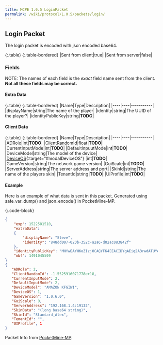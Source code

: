 ```yaml
---
title: MCPE 1.0.5 LoginPacket
permalink: /wiki/protocol/1.0.5/packets/login/
---
```

## Login Packet
The login packet is encoded with json encoded base64.

{:.table}
{:.table-bordered}
|Sent from client|true|
|Sent from server|false|

### Fields  
NOTE: The names of each field is the *exact* field name sent from the client.  
**Not all these fields may be correct.**
  
  
#### Extra Data  
  
{:.table}
{:.table-bordered}
|Name|Type|Description|
|----|----|-----------|
|displayName|string|The name of the player|
|identity|string|The UUID of the player?|
|identityPublicKey|string|**TODO**|
    
   
#### Client Data

{:.table}
{:.table-bordered}
|Name|Type|Description|
|----|----|-----------|
|ADRole|int|**TODO**|
|ClientRandomId|float|**TODO**|
|CurrentInputMode|int|**TODO**|
|DefaultInpuutMode|int|**TODO**|
|DeviceModel|string|The model of the device|
|[DeviceOS](#){:target="#modalDeviceOS"} |int|**TODO**|
|GameVersion|string|The network game version|
|GuiScale|int|**TODO**|
|ServerAddress|string|The server address and port|
|SkinId|string|The name of the players skin|
|TenantId|string|**TODO**|
|UIProfile|int|**TODO**|
  
  
#### Example
Here is an example of what data is sent in this packet. Generated using safe_var_dump() and json_encode() in PocketMine-MP.

{:.code-block}
```json
{
    "exp": 1522581510,
    "extraData":
    {
        "displayName": "Steve",
        "identity": "848dd007-023b-352c-a2a6-d02ac083842f"
    },
    "identityPublicKey": "MHYwEAYHKoZIzj0CAQYFK4EEACIDYgAEiq2A3rwdATUYeYbTCT6qkhAaec9VrjNOKBQvrZqrs+AZf3ZIyl0hvwstXCv2wXoB+n83zvk\/oixzv0EMDijqgDNcp2XwcZQhFipMuuEooBFEAXUdeEZog+Y5MW61fdg7",
    "nbf": 1491045509
}
{
   "ADRole": 2,
   "ClientRandomId": -1.5525916071778e+18,
   "CurrentInputMode": 2,
   "DefaultInputMode": 2,
   "DeviceModel": "AMAZON KFGIWI",
   "DeviceOS": 1,
   "GameVersion": "1.0.6.0",
   "GuiScale": 0,
   "ServerAddress": "192.168.1.4:19132",
   "SkinData": "(long base64 string)",
   "SkinId": "Standard_Alex",
   "TenantId": "",
   "UIProfile", 1
}
```

Packet Info from [PocketMine-MP](https://github.com/pmmp/PocketMine-MP).
